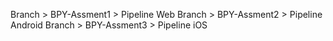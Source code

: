 Branch > BPY-Assment1 > Pipeline Web
Branch > BPY-Assment2 > Pipeline Android
Branch > BPY-Assment3 > Pipeline iOS
